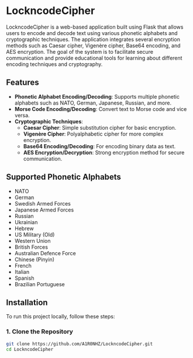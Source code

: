 # LockncodeCipher

LockncodeCipher is a web-based application built using Flask that allows users to encode and decode text using various phonetic alphabets and cryptographic techniques. The application integrates several encryption methods such as Caesar cipher, Vigenère cipher, Base64 encoding, and AES encryption. The goal of the system is to facilitate secure communication and provide educational tools for learning about different encoding techniques and cryptography.

## Features

- **Phonetic Alphabet Encoding/Decoding**: Supports multiple phonetic alphabets such as NATO, German, Japanese, Russian, and more.
- **Morse Code Encoding/Decoding**: Convert text to Morse code and vice versa.
- **Cryptographic Techniques**:
  - **Caesar Cipher**: Simple substitution cipher for basic encryption.
  - **Vigenère Cipher**: Polyalphabetic cipher for more complex encryption.
  - **Base64 Encoding/Decoding**: For encoding binary data as text.
  - **AES Encryption/Decryption**: Strong encryption method for secure communication.

## Supported Phonetic Alphabets

- NATO
- German
- Swedish Armed Forces
- Japanese Armed Forces
- Russian
- Ukrainian
- Hebrew
- US Military (Old)
- Western Union
- British Forces
- Australian Defence Force
- Chinese (Pinyin)
- French
- Italian
- Spanish
- Brazilian Portuguese

## Installation

To run this project locally, follow these steps:

### 1. Clone the Repository

```bash
git clone https://github.com/A1R0NHZ/LockncodeCipher.git
cd LockncodeCipher
